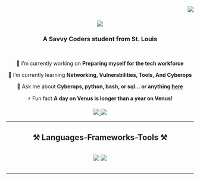<img align="right" src="https://visitor-badge.laobi.icu/badge?page_id=Jayon4.Jayon4" />

<h1 align="center">
    <img src="https://readme-typing-svg.herokuapp.com/?font=Righteous&size=35&center=true&vCenter=true&width=500&height=70&duration=4000&lines=Hi+There!+👋;+I'm+Jayon+Smith!;" />
</h1>

<h3 align="center">A Savvy Coders student from St. Louis</h3>

<br/>

<div align="center">
 
 🔭 I’m currently working on **Preparing myself for the tech workforce**
 
 🌱 I’m currently learning **Networking, Vulnerabilities, Tools, And Cyberops**

💬 Ask me about **Cyberops, python, bash, or sql... or anything [here](https://github.com/Jayon4/Learning_coding.git)**

⚡ Fun fact **A day on Venus is longer than a year on Venus!**

 </div>
 
<div align="center"> 
  <a href="mailto:Jayonsmith4@gmail.com">
    <img src="https://img.shields.io/badge/Gmail-333333?style=for-the-badge&logo=gmail&logoColor=red" />
  </a>
  <a href="https://www.linkedin.com/in/jayon-smith-046b5a338" target="_blank">
    <img src="https://img.shields.io/badge/LinkedIn-0077B5?style=for-the-badge&logo=linkedin&logoColor=white" target="_blank" />
  </a>

  </a>
</div>

 <hr/>
 
<h2 align="center">⚒️ Languages-Frameworks-Tools ⚒️</h2>
<br/>
<div align="center">
    <img src="https://skillicons.dev/icons?i=vscode,github,bash,git" />
    <img src="https://skillicons.dev/icons?i=python,mysql,aws" /><br>
</div>

<br/>
<hr/>
